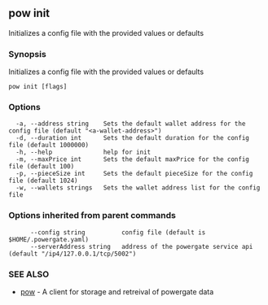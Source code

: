 ## pow init

Initializes a config file with the provided values or defaults

### Synopsis

Initializes a config file with the provided values or defaults

```
pow init [flags]
```

### Options

```
  -a, --address string    Sets the default wallet address for the config file (default "<a-wallet-address>")
  -d, --duration int      Sets the default duration for the config file (default 1000000)
  -h, --help              help for init
  -m, --maxPrice int      Sets the default maxPrice for the config file (default 100)
  -p, --pieceSize int     Sets the default pieceSize for the config file (default 1024)
  -w, --wallets strings   Sets the wallet address list for the config file
```

### Options inherited from parent commands

```
      --config string          config file (default is $HOME/.powergate.yaml)
      --serverAddress string   address of the powergate service api (default "/ip4/127.0.0.1/tcp/5002")
```

### SEE ALSO

* [pow](pow.md)	 - A client for storage and retreival of powergate data

